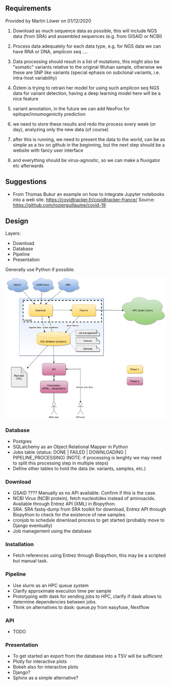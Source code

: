 ## Requirements

Provided by Martin Löwer on 01/12/2020

1) Download as much sequence data as possible, this will include NGS data (from SRA) and assembled sequences (e.g. from GISAID or NCBI)
2) Process data adequately for each data type, e.g. for NGS data we can have RNA or DNA, amplicon seq ....

3) Data processing should result in a list of mutations, this might also be "somatic" variants relative to the original Wuhan sample, otherwise we these are SNP like variants
(special ephasis on subclonal variants, i.e. intra-host variability)
4) Özlem is trying to retrain her model for using such amplicon seq NGS data for variant detection, having a deep learning model here will be a nice feature

5) variant annotation, in the future we can add NeoFox for epitope/innumogenicity prediction
6) we need to store these results and redo the process every week (or day), analyzing only the new data (of course)
7) after this is running, we need to present the data to the world, can be as simple as a tsv on github in the beginning, but the next step should be a website with fancy user interface
8) and everything should be virus-agnostic, so we can make a fluvigator etc afterwards


## Suggestions

- From Thomas Bukur an example on how to integrate Jupyter notebooks into a web site.
https://covidtracker.fr/covidtracker-france/
Source: https://github.com/rozierguillaume/covid-19


## Design

Layers:
- Download
- Database
- Pipeline
- Presentation

Generally use Python if possible.


![System design](system_design.png)

### Database

- Postgres
- SQLalchemy as an Object Relational Mapper in Python
- Jobs table (status: DONE | FAILED | DOWNLOADING | PIPELINE_PROCESSING) (NOTE: if processing is lenghty we may need to split this processing step in multiple steps)
- Define other tables to hold the data (ie: variants, samples, etc.)

### Download

- GSAID ???? Manually as no API available. Confirm if this is the case.
- NCBI Virus (NCBI protein), fetch nucleotides instead of aminoacids. Available through Entrez API (XML) in Biopython.
- SRA. SRA fastq-dump from SRA toolkit for download, Entrez API through Biopython to check for the existence of new samples.
- cronjob to schedule download process to get started (probably move to Django eventually)
- Job management using the database

### Installation

- Fetch references using Entrez through Biopython, this may be a scripted but manual task.

### Pipeline

- Use slurm as an HPC queue system
- Clarify approximate execution time per sample
- Prototyping with dask for sending jobs to HPC, clarify if dask allows to determine dependencies between jobs.
- Think on alternatives to dask: queue.py from easyfuse, Nextflow

### API

- TODO

### Presentation

- To get started an export from the database into a TSV will be sufficient
- Plotly for interactive plots
- Bokeh also for interactive plots
- Django?
- Sphinx as a simple alternative?